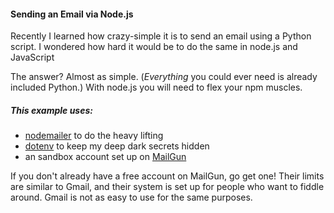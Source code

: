 #### Sending an Email via Node.js

Recently I learned how crazy-simple it is to send an email using a Python script.  I wondered how hard it would be to do the same in node.js and JavaScript

The answer? Almost as simple. (_Everything_ you could ever need is already included Python.) With node.js you will need to flex your npm muscles.

##### This example uses:

- [nodemailer](https://nodemailer.com/) to do the heavy lifting
- [dotenv](https://www.npmjs.com/package/dotenv) to keep my deep dark secrets hidden
- an sandbox account set up on [MailGun](http://www.mailgun.com/) 

If you don't already have a free account on MailGun, go get one! Their limits are similar to Gmail, and their system is set up for people who want to fiddle around. Gmail is not as easy to use for the same purposes.